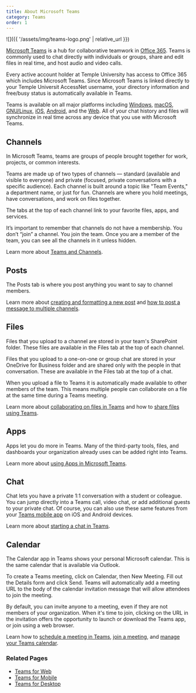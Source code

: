 ```yaml
---
title: About Microsoft Teams
category: Teams
order: 1
---
```


![]({{ '/assets/img/teams-logo.png' | relative_url }})

[Microsoft Teams][8] is a hub for collaborative teamwork in [Office 365][7].
Teams is commonly used to chat directly with individuals or groups, share and
edit files in real time, and host audio and video calls.

Every active account holder at Temple University has access to Office 365 which
includes Microsoft Teams. Since Microsoft Teams is linked directly to
your Temple Universit AccessNet username, your directory information and
free/busy status is automatically available in Teams.

Teams is available on all major platforms including [Windows][6], [macOS][6],
[GNU/Linux][6], [iOS][5], [Android][5], and the [Web][4]. All of your chat
history and files will synchronize in real time across any device that you use
with Microsoft Teams.

## Channels

In Microsoft Teams, teams are groups of people brought together for work, projects, or common interests.

Teams are made up of two types of channels — standard (available and visible to everyone) and private (focused, private conversations with a specific audience). Each channel is built around a topic like "Team Events," a department name, or just for fun. Channels are where you hold meetings, have conversations, and work on files together.

The tabs at the top of each channel link to your favorite files, apps, and services.

It’s important to remember that channels do not have a membership. You don’t
“join” a channel. You join the team. Once you are a member of the team, you can
see all the channels in it unless hidden. 

Learn more about [Teams and Channels][16].

## Posts

The Posts tab is where you post anything you want to say to channel members.

Learn more about [creating and formatting a new post][17] and [how to post a message to multiple channels][18].

## Files

Files that you upload to a channel are stored in your team's SharePoint folder. These files are available in the Files tab at the top of each channel.

Files that you upload to a one-on-one or group chat are stored in your OneDrive for Business folder and are shared only with the people in that conversation. These are available in the Files tab at the top of a chat.

When you upload a file to Teams it is automatically made available to other members of the team. This means multiple people can collaborate on a file at
the same time during a Teams meeting.

Learn more about [collaborating on files in Teams][14] and how to [share files
using Teams][15].

## Apps

Apps let you do more in Teams. Many of the third-party tools, files, and dashboards your organization already uses can be added right into Teams.

Learn more about [using Apps in Microsoft Teams][9].

## Chat

Chat lets you have a private 1:1 conversation with a student or
colleague. You can jump directly into a Teams call, video chat, or add
additional guests to your private chat. Of course, you can also use these same
features from your [Teams mobile app][5] on iOS and Android devices.

Learn more about [starting a chat in Teams][10].

## Calendar

The Calendar app in Teams shows your personal Microsoft calendar. This is the same calendar that is available via Outlook.

To create a Teams meeting, click on Calendar, then New Meeting. Fill out the
Details form and click Send. Teams will automatically add a meeting URL to the
body of the calendar invitation message that will allow attendees to join the
meeting. 

By default, you can invite anyone to a meeting, even if they are not members of
your organization. When it's time to join, clicking on the URL in the
invitation offers the opportunity to launch or download the Teams app, or join
using a web browser. 

Learn how to [schedule a meeting in Teams][11], [join a meeting][13], and
[manage your Teams calendar][12]. 


### Related Pages

- [Teams for Web][4]
- [Teams for Mobile][5]
- [Teams for Desktop][6]


[1]: https://tuportal6.temple.edu/group/its/microsoft-teams-getting-started
[2]: https://tuportal6.temple.edu/group/its/accessnet-account
[3]: https://www.youtube.com/watch?v=jugBQqE_2sM
[4]: ../teams-web
[5]: ../teams-mobile
[6]: ../teams-desktop
[7]: https://portal.office.com
[8]: https://teams.microsoft.com
[9]: https://support.microsoft.com/en-us/office/first-things-to-know-about-apps-in-microsoft-teams-747492ee-7cdd-4115-a993-8c7e7f98a3d0
[10]: https://support.microsoft.com/en-us/office/start-a-chat-in-teams-0c71b32b-c050-4930-a887-5afbe742b3d8
[11]: https://support.microsoft.com/en-us/office/schedule-a-meeting-in-teams-943507a9-8583-4c58-b5d2-8ec8265e04e5
[12]: https://support.microsoft.com/en-us/office/manage-your-teams-calendar-46ef12a4-0aaf-45ae-91a8-b3315d69f64d
[13]: https://support.microsoft.com/en-us/office/join-a-meeting-in-teams-1613bb53-f3fa-431e-85a9-d6a91e3468c9
[14]: https://support.microsoft.com/en-us/topic/collaborate-on-files-in-microsoft-teams-9b200289-dbac-4823-85bd-628a5c7bb0ae
[15]: https://support.microsoft.com/en-us/office/share-files-in-teams-0c4d34ee-5dd8-46d5-ab35-0d227b5e6eb5
[16]: https://support.microsoft.com/en-us/office/overview-of-teams-and-channels-c3d63c10-77d5-4204-a566-53ddcf723b46
[17]: https://support.microsoft.com/en-us/office/create-and-format-a-post-e66777da-636b-49eb-9408-b0d88b212885
[18]: https://support.microsoft.com/en-us/office/post-a-message-to-multiple-channels-2cdaa17e-d548-46e7-907d-4e50b7e8f8b9
